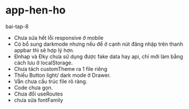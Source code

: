 # app-hen-ho
 bai-tap-8
- Chưa sửa hết lỗi responsive ở mobile
- Có bổ sung darkmode nhưng nếu để ở cạnh nút đăng nhập trên thanh appbar thì sẽ hợp lý hơn.
- Đnhap và Đky chưa sử dụng được fake data hay api, chỉ mới làm bằng cách lưu ở localStorage.
- Chưa tách customTheme ra 1 file riêng
- Thiếu Button light/ dark mode ở Drawer.
- Vẫn chưa cấu trúc file rõ ràng.
- Code chưa gọn.
- Chưa đổi useRoutes
- chưa sửa fontFamily
